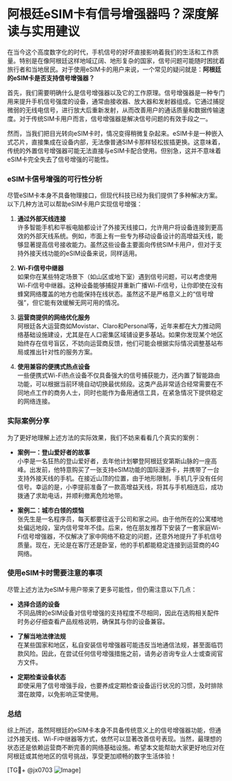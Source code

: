 # 阿根廷eSIM卡有信号增强器吗？深度解读与实用建议

在当今这个高度数字化的时代，手机信号的好坏直接影响着我们的生活和工作质量。特别是在像阿根廷这样地域辽阔、地形复杂的国家，信号问题可能随时困扰着旅行者和当地居民。对于使用eSIM卡的用户来说，一个常见的疑问就是：**阿根廷的eSIM卡是否支持信号增强器？**

首先，我们需要明确什么是信号增强器以及它的工作原理。信号增强器是一种专门用来提升手机信号强度的设备，通常由接收器、放大器和发射器组成。它通过捕捉微弱的无线电信号，进行放大后重新发射，从而改善用户的通话质量和数据传输速度。对于传统SIM卡用户而言，信号增强器是解决信号问题的有效手段之一。

然而，当我们把目光转向eSIM卡时，情况变得稍微复杂起来。eSIM卡是一种嵌入式芯片，直接集成在设备内部，无法像普通SIM卡那样轻松拔插更换。这意味着，传统的外置信号增强器可能无法直接与eSIM卡配合使用。但别急，这并不意味着eSIM卡完全失去了信号增强的可能性。

### eSIM卡信号增强的可行性分析

尽管eSIM卡本身不具备物理接口，但现代科技已经为我们提供了多种解决方案。以下几种方法可以帮助eSIM卡用户实现信号增强：

1. **通过外部天线连接**  
   许多智能手机和平板电脑都设计了外接天线接口，允许用户将设备连接到更高效的外部天线系统。例如，市面上有一些专为移动设备设计的高增益天线，能够显著提高信号接收能力。虽然这些设备主要面向传统SIM卡用户，但对于支持外接天线功能的eSIM设备来说，同样适用。

2. **Wi-Fi信号中继器**  
   如果你在某些特定场景下（如山区或地下室）遇到信号问题，可以考虑使用Wi-Fi信号中继器。这种设备能够捕捉并重新广播Wi-Fi信号，让你即使在没有蜂窝网络覆盖的地方也能保持在线状态。虽然这不是严格意义上的“信号增强”，但它能有效缓解无网可用的情况。

3. **运营商提供的网络优化服务**  
   阿根廷各大运营商如Movistar、Claro和Personal等，近年来都在大力推动网络基础设施建设，尤其是在人口密集区域铺设更多基站。如果你发现某个地区始终存在信号盲区，不妨向运营商反馈，他们可能会根据实际情况调整基站布局或推出针对性的服务方案。

4. **使用兼容的便携式热点设备**  
   一些便携式Wi-Fi热点设备不仅具备强大的信号捕获能力，还内置了智能路由功能，可以根据当前环境自动切换最优频段。这类产品非常适合经常需要在不同地点工作的商务人士，同时也能作为备用通信工具，在紧急情况下提供稳定的网络连接。

### 实际案例分享

为了更好地理解上述方法的实际效果，我们不妨来看看几个真实的案例：

- **案例一：登山爱好者的故事**  
  小李是一名狂热的登山爱好者，去年他计划攀登阿根廷安第斯山脉的一座高峰。出发前，他特意购买了一张支持eSIM功能的国际漫游卡，并携带了一台支持外接天线的手机。在接近山顶的位置，由于地形限制，手机几乎没有任何信号。幸运的是，小李提前准备了一款高增益天线，将其与手机相连后，成功拨通了求助电话，并顺利撤离危险地带。

- **案例二：城市白领的烦恼**  
  张先生是一名程序员，每天都要往返于公司和家之间。由于他所在的公寓楼地处偏远地段，室内信号常年不佳。后来，他在朋友推荐下安装了一套家庭Wi-Fi信号增强器，不仅解决了家中网络不稳定的问题，还意外地提升了手机信号质量。现在，无论是在客厅还是卧室，他的手机都能稳定连接到运营商的4G网络。

### 使用eSIM卡时需要注意的事项

尽管上述方法为eSIM卡用户带来了更多可能性，但仍需注意以下几点：

- **选择合适的设备**  
  不同品牌的eSIM设备对信号增强的支持程度不尽相同，因此在选购相关配件时务必仔细查看产品规格说明，确保其与你的设备兼容。

- **了解当地法律法规**  
  在某些国家和地区，私自安装信号增强器可能违反当地通信法规，甚至面临罚款风险。因此，在尝试任何信号增强措施之前，请务必咨询专业人士或查阅官方文件。

- **定期检查设备状态**  
  即使采用了信号增强手段，也要养成定期检查设备运行状况的习惯，及时排除潜在故障，以免影响正常使用。

### 总结

综上所述，虽然阿根廷的eSIM卡本身不具备传统意义上的信号增强器功能，但通过外接天线、Wi-Fi中继器等方式，依然可以显著改善信号表现。当然，最理想的状态还是依赖运营商不断完善的网络基础设施。希望本文能帮助大家更好地应对在阿根廷或其他地区的信号挑战，享受更加顺畅的数字生活体验！

[TG💪+ @jx0703 ![Image](https://github.com/user-attachments/assets/dbca1d08-cadb-493c-b0ec-ad6f7a83f270)]